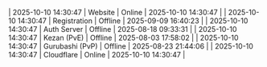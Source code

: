 | 2025-10-10 14:30:47 | Website | Online | 2025-10-10 14:30:47 |
| 2025-10-10 14:30:47 | Registration | Offline | 2025-09-09 16:40:23 |
| 2025-10-10 14:30:47 | Auth Server | Offline | 2025-08-18 09:33:31 |
| 2025-10-10 14:30:47 | Kezan (PvE) | Offline | 2025-08-03 17:58:02 |
| 2025-10-10 14:30:47 | Gurubashi (PvP) | Offline | 2025-08-23 21:44:06 |
| 2025-10-10 14:30:47 | Cloudflare | Online | 2025-10-10 14:30:47 |
